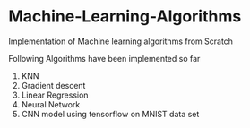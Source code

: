# Machine-Learning-Algorithms
Implementation of Machine learning algorithms from Scratch

Following Algorithms have been implemented so far
1. KNN
2. Gradient descent
3. Linear Regression
4. Neural Network
5. CNN model using tensorflow on MNIST data set

